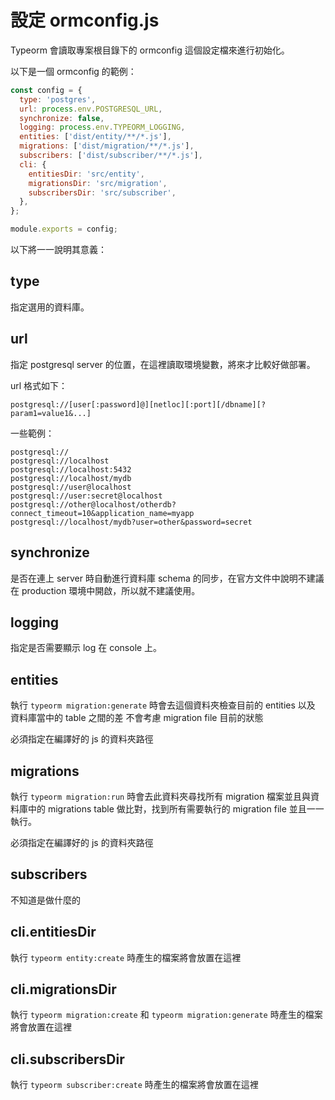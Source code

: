 # 設定 ormconfig.js

Typeorm 會讀取專案根目錄下的 ormconfig 這個設定檔來進行初始化。

以下是一個 ormconfig 的範例：

```js
const config = {
  type: 'postgres',
  url: process.env.POSTGRESQL_URL,
  synchronize: false,
  logging: process.env.TYPEORM_LOGGING,
  entities: ['dist/entity/**/*.js'],
  migrations: ['dist/migration/**/*.js'],
  subscribers: ['dist/subscriber/**/*.js'],
  cli: {
    entitiesDir: 'src/entity',
    migrationsDir: 'src/migration',
    subscribersDir: 'src/subscriber',
  },
};

module.exports = config;
```

以下將一一說明其意義：

## type
指定選用的資料庫。

## url
指定 postgresql server 的位置，在這裡讀取環境變數，將來才比較好做部署。

url 格式如下：

```
postgresql://[user[:password]@][netloc][:port][/dbname][?param1=value1&...]
```

一些範例：

```
postgresql://
postgresql://localhost
postgresql://localhost:5432
postgresql://localhost/mydb
postgresql://user@localhost
postgresql://user:secret@localhost
postgresql://other@localhost/otherdb?connect_timeout=10&application_name=myapp
postgresql://localhost/mydb?user=other&password=secret
```

## synchronize
是否在連上 server 時自動進行資料庫 schema 的同步，在官方文件中說明不建議在 production 環境中開啟，所以就不建議使用。

## logging
指定是否需要顯示 log 在 console 上。

## entities
執行 `typeorm migration:generate` 時會去這個資料夾檢查目前的 entities 以及 資料庫當中的 table 之間的差
不會考慮 migration file 目前的狀態

必須指定在編譯好的 js 的資料夾路徑

## migrations
執行 `typeorm migration:run` 時會去此資料夾尋找所有 migration 檔案並且與資料庫中的 migrations table 做比對，找到所有需要執行的 migration file 並且一一執行。

必須指定在編譯好的 js 的資料夾路徑

## subscribers
不知道是做什麼的

## cli.entitiesDir
執行 `typeorm entity:create` 時產生的檔案將會放置在這裡

## cli.migrationsDir
執行 `typeorm migration:create` 和 `typeorm migration:generate` 時產生的檔案將會放置在這裡

## cli.subscribersDir
執行 `typeorm subscriber:create` 時產生的檔案將會放置在這裡